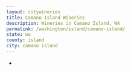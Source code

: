 ```yaml
---
layout: citywineries
title: Camano Island Wineries
description: Wineries in Camano Island, WA
permalink: /washington/island/camano-island/
state: wa
county: island
city: camano island
---
```

-
